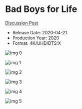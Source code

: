 # Bad Boys for Life

[Discussion Post](https://www.avsforum.com/threads/bass-eq-for-filtered-movies.2995212/post-59432732)

* Release Date: 2020-04-21
* Production Year: 2020
* Format: 4K/UHD/DTS:X

![img 0](https://i.imgur.com/xrk1cbL.jpg)

![img 1](https://i.imgur.com/akO9aIP.png)

![img 2](https://i.imgur.com/3TweIEq.jpg)

![img 3](https://i.imgur.com/UQREPmV.png)

![img 4](https://i.imgur.com/yH0OxeZ.jpg)

![img 5](https://i.imgur.com/AOkqhwD.png)

